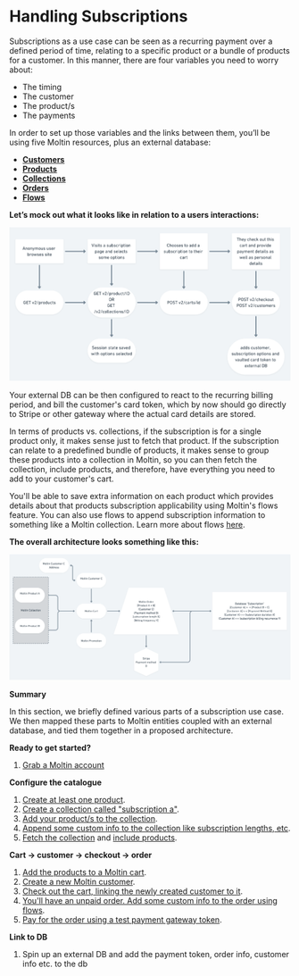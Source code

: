 # Handling Subscriptions

Subscriptions as a use case can be seen as a recurring payment over a defined period of time, relating to a specific product or a bundle of products for a customer. In this manner, there are four variables you need to worry about:

* The timing
* The customer
* The product/s
* The payments

In order to set up those variables and the links between them, you’ll be using five Moltin resources, plus an external database:

* [**Customers**](https://docs.moltin.com/orders-and-customers/customers)
* [**Products**](https://docs.moltin.com/catalog/products)
* [**Collections**](https://docs.moltin.com/catalog/collections)
* [**Orders**](https://docs.moltin.com/orders-and-customers/orders)
* [**Flows**](https://docs.moltin.com/advanced/custom-data)

**Let’s mock out what it looks like in relation to a users interactions:**

![](../.gitbook/assets/subscriptions-2x-1.png)

Your external DB can be then configured to react to the recurring billing period, and bill the customer's card token, which by now should go directly to Stripe or other gateway where the actual card details are stored.

In terms of products vs. collections, if the subscription is for a single product only, it makes sense just to fetch that product. If the subscription can relate to a predefined bundle of products, it makes sense to group these products into a collection in Moltin, so you can then fetch the collection, include products, and therefore, have everything you need to add to your customer's cart.

You'll be able to save extra information on each product which provides details about that products subscription applicability using Moltin's flows feature. You can also use flows to append subscription information to something like a Moltin collection. Learn more about flows [here](https://developers.moltin.com/guides/custom-data).

**The overall architecture looks something like this:**

![](../.gitbook/assets/subscriptions-architecture-2x-1.png)

**Summary**

In this section, we briefly defined various parts of a subscription use case. We then mapped these parts to Moltin entities coupled with an external database, and tied them together in a proposed architecture.

**Ready to get started?**

1. [Grab a Moltin account](https://dashboard.moltin.com/signup)

**Configure the catalogue**

1. [Create at least one product](https://docs.moltin.com/catalog/products/create-a-product).
2. [Create a collection called "subscription a"](https://docs.moltin.com/catalog/collections/create-a-collection).
3. [Add your product/s to the collection](https://docs.moltin.com/catalog/products/relationships/collection-relationships).
4. [Append some custom info to the collection like subscription lengths, etc](https://docs.moltin.com/advanced/custom-data).
5. [Fetch the collection](https://docs.moltin.com/catalog/collections/get-a-collection) and [include products](https://docs.moltin.com/basics/includes).

**Cart -&gt; customer -&gt; checkout -&gt; order**

1. [Add the products to a Moltin cart](https://docs.moltin.com/carts-and-checkout/carts/add-product-to-cart).
2. [Create a new Moltin customer](https://docs.moltin.com/orders-and-customers/customers/create-a-customer).
3. [Check out the cart, linking the newly created customer to it](https://docs.moltin.com/carts-and-checkout/checkout#with-customer-id).
4. [You'll have an unpaid order. Add some custom info to the order using flows](https://docs.moltin.com/advanced/custom-data#extend-a-resource).
5. [Pay for the order using a test payment gateway token](https://docs.moltin.com/payments/paying-for-an-order/stripe-payments#pay-by-token-or-source).

**Link to DB**

1. Spin up an external DB and add the payment token, order info, customer info etc. to the db

